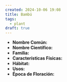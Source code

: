 ```yaml
---
created: 2024-10-06 19:08
title: Bambú
tags:
  - plant
draft: true
---
```


- **Nombre Común:** 
- **Nombre Científico:** 
- **Familia:**
- **Características Físicas:** 
- **Hábitat:** 
- **Usos:** 
- **Época de Floración:** 
